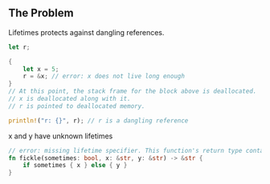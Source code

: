 ## The Problem
Lifetimes protects against dangling references.
```rust
let r;

{
	let x = 5;
	r = &x; // error: x does not live long enough
}
// At this point, the stack frame for the block above is deallocated.
// x is deallocated along with it.
// r is pointed to deallocated memory.

println!("r: {}", r); // r is a dangling reference
```

x and y have unknown lifetimes
```rust
// error: missing lifetime specifier. This function's return type contains a borrowed value, but the signature does not say whether it is borrowed from `x` or `y 
fn fickle(sometimes: bool, x: &str, y: &str) -> &str {
	if sometimes { x } else { y }
}
```